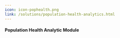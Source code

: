 ```yaml
---
icon: icon-pophealth.png
link: /solutions/population-health-analytics.html
---
```


#### Population Health Analytic Module
